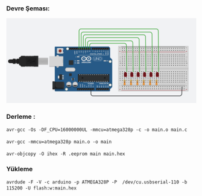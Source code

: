 ### Devre Şeması:

[![](https://github.com/Mona-Roza/c_arduino_trials/blob/main/ardunio_trial_2/circuit_diagram.png)](https://github.com/Mona-Roza/c_arduino_trials/blob/main/ardunio_trial_2/circuit_diagram.png)

### Derleme :
``` 
avr-gcc -Os -DF_CPU=16000000UL -mmcu=atmega328p -c -o main.o main.c

avr-gcc -mmcu=atmega328p main.o -o main

avr-objcopy -O ihex -R .eeprom main main.hex
```

### Yükleme
```
avrdude -F -V -c arduino -p ATMEGA328P -P  /dev/cu.usbserial-110 -b 115200 -U flash:w:main.hex
```
